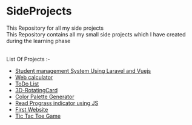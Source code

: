 # SideProjects
This Repository for all my side projects 
<br>
This Repository contains all my small side projects which I have created during the learning phase 

<br>
List Of Projects :- 
<ul>
    <li><a href="https://github.com/ShivChevli/SideProjects/tree/main/student-management-system">Student management System Using Laravel and Vuejs </a></li> 
    <li><a href="https://shivchevli.github.io/SideProjects/WebCalculator/">Web calculator</a></li>
    <li><a href="https://shivchevli.github.io/SideProjects/TodoApp/">ToDo List</a></li>
    <li><a href="https://shivchevli.github.io/SideProjects/3D-RotatingCard/"> 3D-RotatingCard</a></li>
    <li><a href="https://shivchevli.github.io/SideProjects/ColorPaletteGenretor/">Color Palette Generator</a></li>
    <li><a href="https://shivchevli.github.io/SideProjects/ReadPrograssJS/">Read Prograss indicator using JS</a></li>
    <li><a href="https://shivchevli.github.io/SideProjects/First_website/">First Website</a></li>
    <li><a href="https://shivchevli.github.io/SideProjects/Tic_tac_toe_Game/">Tic Tac Toe Game</a></li>
</ul>